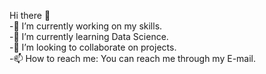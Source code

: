 Hi there 👋 <br />
-🔭 I’m currently working on my skills.<br />
-🌱 I’m currently learning Data Science.<br />
-👯 I’m looking to collaborate on projects.<br />
-📫 How to reach me: You can reach me through my E-mail.<br />




<!--
**Pankhudi31/Pankhudi31** is a ✨ _special_ ✨ repository because its `README.md` (this file) appears on your GitHub profile.

Here are some ideas to get you started:

- 🔭 I’m currently working on ...
- 🌱 I’m currently learning ...
- 👯 I’m looking to collaborate on ...
- 🤔 I’m looking for help with ...
- 💬 Ask me about ...
- 📫 How to reach me: ...
- 😄 Pronouns: ...
- ⚡ Fun fact: ...
-->
